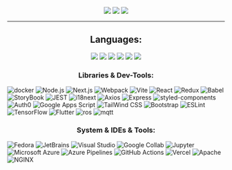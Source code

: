 
<p align="center">
  <a href="https://github.com/limarkdl-private"><img src="https://img.shields.io/badge/-@limarkdl--private-181717?style=flat&logo=github&logoColor=white"></a>
 <a href="mailto:limarkdl@gmail.com"><img src="https://img.shields.io/badge/Gmail-D14836?style=flat&logo=gmail&logoColor=white"></a> <a href="mailto:ikostin_wrk@outlook.com"><img src="https://img.shields.io/badge/Outlook-0078D4?logo=microsoftoutlook&logoColor=fff&style=flat"></a>
</p>

---

<h2 align="center">Languages:</h2>

<p align="center">
  <img src="https://img.shields.io/badge/-TypeScript-3178C6?style=flat&logo=typescript&logoColor=white">
  <img src="https://img.shields.io/badge/-Python-3776AB?style=flat&logo=python&logoColor=white">
  <img src="https://img.shields.io/badge/-PHP-777BB4?style=flat&logo=php&logoColor=white">
  <img src="https://img.shields.io/badge/Dart-0175C2?style=flat&logo=dart&logoColor=white">
  <img src="https://img.shields.io/badge/C%2B%2B-00599C?logo=cplusplus&logoColor=fff&style=flat">
  <a href="https://www.mathworks.com/products/matlab.html"><img src="https://img.shields.io/badge/-MATLAB-0076A8?style=flat&logo=mathworks&logoColor=white"></a>
</p>

<h3 align="center">Libraries & Dev-Tools:</h3>

<div>
  
<img alt='docker' src='https://img.shields.io/badge/Docker-100000??style=flat&logo=docker&logoColor=FFFFFF&labelColor=1d63ed&color=1d63ed'/> 
<img alt='Node.js' src='https://img.shields.io/badge/NodeJS-393?logo=nodedotjs&logoColor=fff&style=flat'/>  
<img alt='Next.js' src='https://img.shields.io/badge/NextJS-000000?style=flat&logo=next.js'/> 
<img alt='Webpack' src='https://img.shields.io/badge/Webpack-8DD6F9?logo=webpack&logoColor=000&style=flat'/>  
<img alt='Vite' src='https://img.shields.io/badge/Vite-646CFF?logo=vite&logoColor=fff&style=flat'/>  
<img alt='React' src='https://img.shields.io/badge/-React-61DAFB?style=flat&logo=react&logoColor=white'/>   
<img alt='Redux' src='https://img.shields.io/badge/-Redux-764ABC?style=flat&logo=redux&logoColor=white'/>
<img alt='Babel' src='https://img.shields.io/badge/Babel-F9DC3E?logo=babel&logoColor=000&style=flat'/>  
<img alt='StoryBook' src='https://img.shields.io/badge/-StoryBook-FF4785?style=flat&logo=storybook&logoColor=white'/>  
<img alt='JEST' src='https://img.shields.io/badge/-JEST-C21325?style=flat&logo=jest&logoColor=white'/>  
<img alt='i18next' src='https://img.shields.io/badge/i18next-26A69A?logo=i18next&logoColor=fff&style=flat'/>  
<img alt='Axios' src='https://img.shields.io/badge/Axios-5A29E4?logo=axios&logoColor=fff&style=flat'/>
<img alt='Express' src='https://img.shields.io/badge/ExpressJS-100000?style=flat&logo=Express&logoColor=white&labelColor=3F3F3F&color=3F3F3F'/>
<img alt='styled-components' src='https://img.shields.io/badge/styled--components-DB7093?logo=styledcomponents&logoColor=fff&style=flat'/>  
<img alt='Auth0' src='https://img.shields.io/badge/Auth0-EB5424?logo=auth0&logoColor=fff&style=flat'/>  
<img alt='Google Apps Script' src='https://img.shields.io/badge/Google%20Apps%20Script-4285F4?logo=googleappsscript&logoColor=fff&style=flat'/>  
<img alt='TailWind CSS' src='https://img.shields.io/badge/-TailWind_CSS-38B2AC?style=flat&logo=tailwind-css&logoColor=white'/>   
<img alt='Bootstrap' src='https://img.shields.io/badge/-Bootstrap-7952B3?style=flat&logo=bootstrap&logoColor=white'/>   
<img alt='ESLint' src='https://img.shields.io/badge/ESLint-4B32C3?logo=eslint&logoColor=fff&style=flat'/>  
<img alt='TensorFlow' src='https://img.shields.io/badge/TensorFlow-FF6F00?logo=tensorflow&logoColor=fff&style=flat'/>  
<img alt='Flutter' src='https://img.shields.io/badge/Flutter-02569B?style=flat&logo=flutter&logoColor=white'/>  
<img alt='ros' src='https://img.shields.io/badge/ROS-100000?style=flat&logo=ros&logoColor=FFFFFF&labelColor=15253e&color=15253e'/>  
<img alt='mqtt' src='https://img.shields.io/badge/MQTT-100000?style=flat&logo=mqtt&logoColor=FFFFFF&labelColor=660066&color=660066'/>  
</div>


<h3 align="center">System & IDEs & Tools:</h3>

<div>
    <img alt='Fedora' src='https://img.shields.io/badge/Fedora-100000?style=flat&logo=fedora&logoColor=FFFFFF&labelColor=1d63ed&color=1d63ed'/>
    <img alt='JetBrains' src='https://img.shields.io/badge/-JetBrains-000000?style=flat&logo=jetbrains&logoColor=white'/>
    <img alt='Visual Studio' src='https://img.shields.io/badge/-Visual_Studio-5C2D91?style=flat&logo=visual-studio&logoColor=white'/>
    <img alt='Google Collab' src='https://img.shields.io/badge/-Google_Collab-F9AB00?style=flat&logo=google-colab&logoColor=white'/>
    <img alt='Jupyter' src='https://img.shields.io/badge/Jupyter-F37626?logo=jupyter&logoColor=fff&style=flat'/>
    <img alt='Microsoft Azure' src='https://img.shields.io/badge/Microsoft%20Azure-0078D4?logo=microsoftazure&logoColor=fff&style=flat'/>
    <img alt='Azure Pipelines' src='https://img.shields.io/badge/Azure%20Pipelines-2560E0?logo=azurepipelines&logoColor=fff&style=flat'/>
    <img alt='GitHub Actions' src='https://img.shields.io/badge/GitHub%20Actions-2088FF?logo=githubactions&logoColor=fff&style=flat'/>
    <img alt='Vercel' src='https://img.shields.io/badge/Vercel-000?logo=vercel&logoColor=fff&style=flat'/>
    <img alt='Apache' src='https://img.shields.io/badge/Apache-D22128?logo=apache&logoColor=fff&style=flat'/>
    <img alt='NGINX' src='https://img.shields.io/badge/NGINX-009639?logo=nginx&logoColor=fff&style=flat'/>
</div>
